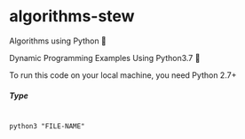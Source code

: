 # algorithms-stew
Algorithms using Python 🐍

Dynamic Programming Examples Using Python3.7 🐍

To run this code on your local machine, you need Python 2.7+
<br>
<h5>Type</h5><br>
<code>python3 "FILE-NAME"</code>
